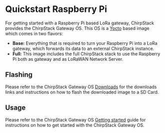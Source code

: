 # Quickstart Raspberry Pi

For getting started with a Raspberry Pi based LoRa gateway, ChirpStack
provides the ChirpStack Gateway OS. This OS is a [Yocto](https://www.yoctoproject.org/)
based image which comes in two flavors:

* **Base:** Everything that is required to turn your Raspberry Pi into a
  LoRa gateway, which forwards its data to an external ChirpStack instance.
* **Full:** This image includes the full ChirpStack stack to use the Raspberry
  Pi both as gateway and as LoRaWAN Network Server.

## Flashing

Please refer to the ChirpStack Gateway OS [Downloads](../gateway-os/downloads.md)
for the downloads links and instructions on how to flash the downloaded image
to a SD Card.

## Usage

Please refer to the ChirpStack Gateway OS [Getting started](../gateway-os/guides/getting-started.md)
guide for instructions on how to get started with the ChirpStack Gateway OS.
